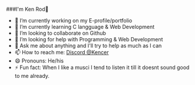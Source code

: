 ###I'm Ken Rod👋

- 🔭 I’m currently working on my E-profile/portfolio
- 🌱 I’m currently learning C langguage & Web Development
- 👯 I’m looking to collaborate on Github
- 🤔 I’m looking for help with Programming & Web Development
- 💬 Ask me about anything and I'll try to help as much as I can
- 📫 How to reach me: [Discord @Kencer](discordapp.com/users/312983810725773324)
- 😄 Pronouns: He/his
- ⚡ Fun fact: When I like a musci I tend to listen it till it doesnt sound good to me already.
